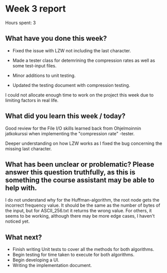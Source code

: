 
# Week 3 report

Hours spent: 3

##  What have you done this week?

- Fixed the issue with LZW not including the last character.

- Made a tester class for detemrining the compression rates as well as some test-input files. 

- Minor additions to unit testing. 

- Updated the testing document with compression testing.

I could not allocate enough time to work on the project this week due to limiting factors in real life.  

##  What did you learn this week / today?

Good review for the File I/O skills learned back from Ohjelmoinnin jatkokurssi when implementing the "compression rate" -tester. 

Deeper understanding on how LZW works as I fixed the bug concerning the missing last character. 

##  What has been unclear or problematic? Please answer this question truthfully, as this is something the course assistant may be able to help with.

I do not understand why for the Huffman-algorithm, the root node gets the incorrect frequency value.
It should be the same as the number of bytes of the input, but for ASCII_256.txt it returns the wrong value. 
For others, it seems to be working, although there may be more edge cases, I haven't noticed yet. 

##  What next?

- Finish writing Unit tests to cover all the methods for both algorithms. 
- Begin testing for time taken to execute for both algorithms. 
- Begin developing a UI. 
- Writing the implementation document.







